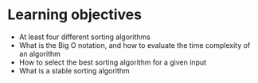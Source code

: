 # Learning objectives
- At least four different sorting algorithms
- What is the Big O notation, and how to evaluate the time complexity of an algorithm
- How to select the best sorting algorithm for a given input
- What is a stable sorting algorithm
